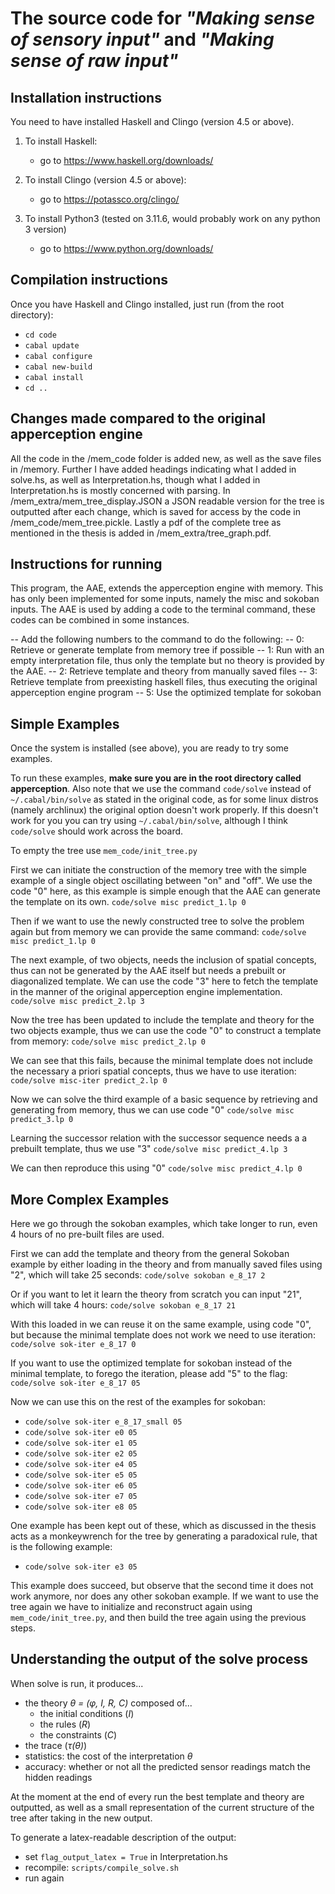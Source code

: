 # The source code for *"Making sense of sensory input"* and *"Making sense of raw input"*

## Installation instructions

You need to have installed Haskell and Clingo (version 4.5 or above).

1. To install Haskell:
    * go to https://www.haskell.org/downloads/

2. To install Clingo (version 4.5 or above):
    * go to https://potassco.org/clingo/

3. To install Python3 (tested on 3.11.6, would probably work on any python 3 version)
    * go to https://www.python.org/downloads/

## Compilation instructions

Once you have Haskell and Clingo installed, just run (from the root directory):
   * `cd code`
   * `cabal update`
   * `cabal configure`
   * `cabal new-build`
   * `cabal install`
   * `cd ..`

## Changes made compared to the original apperception engine

All the code in the /mem_code folder is added new, as well as the save files in /memory.
Further I have added headings indicating what I added in solve.hs, as well as Interpretation.hs, though what I added in Interpretation.hs is mostly concerned with parsing. 
In /mem_extra/mem_tree_display.JSON a JSON readable version for the tree is outputted after each change, which is saved for access by the code in /mem_code/mem_tree.pickle.
Lastly a pdf of the complete tree as mentioned in the thesis is added in /mem_extra/tree_graph.pdf.

## Instructions for running

This program, the AAE, extends the apperception engine with memory. This has only been implemented for some inputs, namely the misc and sokoban inputs.
The AAE is used by adding a code to the terminal command, these codes can be combined in some instances.

-- Add the following numbers to the command to do the following:
-- 0: Retrieve or generate template from memory tree if possible
-- 1: Run with an empty interpretation file, thus only the template but no theory is provided by the AAE.
-- 2: Retrieve template and theory from manually saved files
-- 3: Retrieve template from preexisting haskell files, thus executing the original apperception engine program
-- 5: Use the optimized template for sokoban


## Simple Examples

Once the system is installed (see above), you are ready to try some examples.

To run these examples, **make sure you are in the root directory called apperception**. 
Also note that we use the command `code/solve` instead of `~/.cabal/bin/solve` as stated in the original code, as for some linux distros (namely archlinux) the original option doesn't work properly. 
If this doesn't work for you you can try using `~/.cabal/bin/solve`, although I think `code/solve` should work across the board.

To empty the tree use `mem_code/init_tree.py`

First we can initiate the construction of the memory tree with the simple example of a single object oscillating between "on" and "off".
We use the code "0" here, as this example is simple enough that the AAE can generate the template on its own.
`code/solve misc predict_1.lp 0` 

Then if we want to use the newly constructed tree to solve the problem again but from memory we can provide the same command:
`code/solve misc predict_1.lp 0` 

The next example, of two objects, needs the inclusion of spatial concepts, thus can not be generated by the AAE itself but needs a prebuilt or diagonalized template.
We can use the code "3" here to fetch the template in the manner of the original apperception engine implementation.
`code/solve misc predict_2.lp 3` 

Now the tree has been updated to include the template and theory for the two objects example, thus we can use the code "0" to construct a template from memory:
`code/solve misc predict_2.lp 0`

We can see that this fails, because the minimal template does not include the necessary a priori spatial concepts, thus we have to use iteration:
`code/solve misc-iter predict_2.lp 0`

Now we can solve the third example of a basic sequence by retrieving and generating from memory, thus we can use code "0"
`code/solve misc predict_3.lp 0`

Learning the successor relation with the successor sequence needs a a prebuilt template, thus we use "3"
`code/solve misc predict_4.lp 3`

We can then reproduce this using "0"
`code/solve misc predict_4.lp 0`


## More Complex Examples

Here we go through the sokoban examples, which take longer to run, even 4 hours of no pre-built files are used.

First we can add the template and theory from the general Sokoban example by either loading in the theory and from manually saved files using "2", which will take 25 seconds:
`code/solve sokoban e_8_17 2`

Or if you want to let it learn the theory from scratch you can input "21", which will take 4 hours:
`code/solve sokoban e_8_17 21`

With this loaded in we can reuse it on the same example, using code "0", but because the minimal template does not work we need to use iteration:
`code/solve sok-iter e_8_17 0`

If you want to use the optimized template for sokoban instead of the minimal template, to forego the iteration, please add "5" to the flag:
`code/solve sok-iter e_8_17 05`

Now we can use this on the rest of the examples for sokoban:
* `code/solve sok-iter e_8_17_small 05`
* `code/solve sok-iter e0 05`
* `code/solve sok-iter e1 05`
* `code/solve sok-iter e2 05`
* `code/solve sok-iter e4 05`
* `code/solve sok-iter e5 05`
* `code/solve sok-iter e6 05`
* `code/solve sok-iter e7 05`
* `code/solve sok-iter e8 05`

One example has been kept out of these, which as discussed in the thesis acts as a monkeywrench for the tree by generating a paradoxical rule, that is the following example:
* `code/solve sok-iter e3 05`

This example does succeed, but observe that the second time it does not work anymore, nor does any other sokoban example.
If we want to use the tree again we have to initialize and reconstruct again using `mem_code/init_tree.py`, and then build the tree again using the previous steps.


## Understanding the output of the solve process

When solve is run, it produces...
* the theory *θ = (φ, I, R, C)* composed of...
    * the initial conditions (*I*)
    * the rules (*R*)
    * the constraints (*C*)
* the trace (*τ(θ)*)
* statistics: the cost of the interpretation *θ*
* accuracy: whether or not all the predicted sensor readings match the hidden readings

At the moment at the end of every run the best template and theory are outputted, as well as a small representation of the current structure of the tree after taking in the new output.

To generate a latex-readable description of the output:
 * set `flag_output_latex = True` in Interpretation.hs
 * recompile: `scripts/compile_solve.sh`
 * run again



